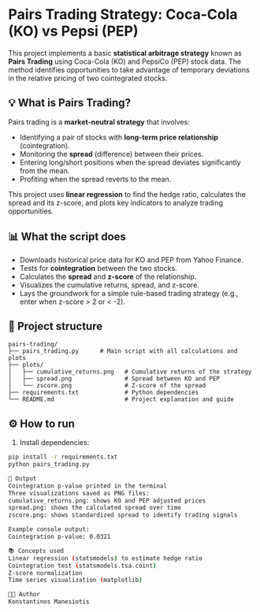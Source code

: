 # Pairs Trading Strategy: Coca-Cola (KO) vs Pepsi (PEP)

This project implements a basic **statistical arbitrage strategy** known as **Pairs Trading** using Coca-Cola (KO) and PepsiCo (PEP) stock data. The method identifies opportunities to take advantage of temporary deviations in the relative pricing of two cointegrated stocks.

## 💡 What is Pairs Trading?

Pairs trading is a **market-neutral strategy** that involves:

- Identifying a pair of stocks with **long-term price relationship** (cointegration).
- Monitoring the **spread** (difference) between their prices.
- Entering long/short positions when the spread deviates significantly from the mean.
- Profiting when the spread reverts to the mean.

This project uses **linear regression** to find the hedge ratio, calculates the spread and its z-score, and plots key indicators to analyze trading opportunities.
 
## 📊 What the script does

- Downloads historical price data for KO and PEP from Yahoo Finance.
- Tests for **cointegration** between the two stocks.
- Calculates the **spread** and **z-score** of the relationship.
- Visualizes the cumulative returns, spread, and z-score.
- Lays the groundwork for a simple rule-based trading strategy (e.g., enter when z-score > 2 or < -2).

## 📁 Project structure
```
pairs-trading/
├── pairs_trading.py      # Main script with all calculations and plots
├── plots/
│   ├── cumulative_returns.png   # Cumulative returns of the strategy
│   ├── spread.png               # Spread between KO and PEP
│   └── zscore.png               # Z-score of the spread
├── requirements.txt             # Python dependencies
└── README.md                    # Project explanation and guide
```


## ⚙️ How to run

1. Install dependencies:

```bash
pip install -r requirements.txt
python pairs_trading.py

🔎 Output
Cointegration p-value printed in the terminal
Three visualizations saved as PNG files:
cumulative_returns.png: shows KO and PEP adjusted prices
spread.png: shows the calculated spread over time
zscore.png: shows standardized spread to identify trading signals

Example console output:
Cointegration p-value: 0.0321

📚 Concepts used
Linear regression (statsmodels) to estimate hedge ratio
Cointegration test (statsmodels.tsa.coint)
Z-score normalization
Time series visualization (matplotlib)

🧑‍💻 Author
Konstantinos Manesiotis

